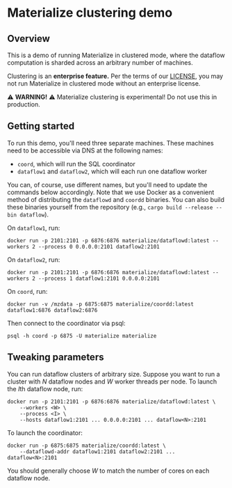 # Materialize clustering demo

## Overview

This is a demo of running Materialize in clustered mode, where the dataflow
computation is sharded across an arbitrary number of machines.

Clustering is an **enterprise feature.** Per the terms of our
[LICENSE](/LICENSE), you may not run Materialize in clustered mode without
an enterprise license.

⚠️ **WARNING!** ⚠️ Materialize clustering is experimental! Do not use this in
production.

## Getting started

To run this demo, you'll need three separate machines. These machines need to
be accessible via DNS at the following names:

  * `coord`, which will run the SQL coordinator
  * `dataflow1` and `dataflow2`, which will each run one dataflow worker

You can, of course, use different names, but you'll need to update the commands
below accordingly. Note that we use Docker as a convenient method of
distributing the `dataflowd` and `coordd` binaries. You can also build these
binaries yourself from the repository (e.g., `cargo build --release --bin
dataflow`).

On `dataflow1`, run:

```
docker run -p 2101:2101 -p 6876:6876 materialize/dataflowd:latest --workers 2 --process 0 0.0.0.0:2101 dataflow2:2101
```

On `dataflow2`, run:

```
docker run -p 2101:2101 -p 6876:6876 materialize/dataflowd:latest --workers 2 --process 1 dataflow1:2101 0.0.0.0:2101
```

On `coord`, run:

```
docker run -v /mzdata -p 6875:6875 materialize/coordd:latest dataflow1:6876 dataflow2:6876
```

Then connect to the coordinator via psql:

```
psql -h coord -p 6875 -U materialize materialize
```

## Tweaking parameters

You can run dataflow clusters of arbitrary size. Suppose you want to run a
cluster with *N* dataflow nodes and *W* worker threads per node. To launch
the *I*th dataflow node, run:

```
docker run -p 2101:2101 -p 6876:6876 materialize/dataflowd:latest \
    --workers <W> \
    --process <I> \
    --hosts dataflow1:2101 ... 0.0.0.0:2101 ... dataflow<N>:2101
```

To launch the coordinator:

```
docker run -p 6875:6875 materialize/coordd:latest \
    --dataflowd-addr dataflow1:2101 dataflow2:2101 ... dataflow<N>:2101
```

You should generally choose *W* to match the number of cores on each dataflow
node.
